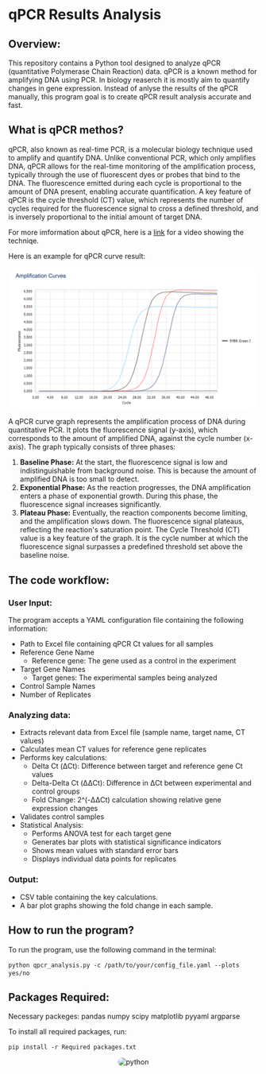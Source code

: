 # qPCR Results Analysis

## Overview:
This repository contains a Python tool designed to analyze qPCR (quantitative Polymerase Chain Reaction) data. 
qPCR is a known method for amplifying DNA using PCR. In biology reaserch it is mostly aim to quantify changes in gene expression.
Instead of anlyse the results of the qPCR manually, this program goal is to create qPCR result analysis  accurate and fast. 

## What is qPCR methos?
qPCR, also known as real-time PCR, is a molecular biology technique used to amplify and quantify DNA. Unlike conventional PCR, which only amplifies DNA, qPCR allows for the real-time monitoring of the amplification process, typically through the use of fluorescent dyes or probes that bind to the DNA. The fluorescence emitted during each cycle is proportional to the amount of DNA present, enabling accurate quantification. A key feature of qPCR is the cycle threshold (CT) value, which represents the number of cycles required for the fluorescence signal to cross a defined threshold, and is inversely proportional to the initial amount of target DNA.

For more imformation about qPCR, here is a [link](https://www.youtube.com/watch?v=iu4s3Hbc_bw) for a video showing the techniqe.

Here is an example for qPCR curve result:
<p align="center">
  <img src="qPCR curve 2.png" alt="qPCR" width="500" style="border-radius: 15px;">
</p>

A qPCR curve graph represents the amplification process of DNA during quantitative PCR. It plots the fluorescence signal (y-axis), which corresponds to the amount of amplified DNA, against the cycle number (x-axis). 
The graph typically consists of three phases:
1. **Baseline Phase:** At the start, the fluorescence signal is low and indistinguishable from background noise. This is because the amount of amplified DNA is too small to detect.
2. **Exponential Phase:** As the reaction progresses, the DNA amplification enters a phase of exponential growth. During this phase, the fluorescence signal increases significantly.
3. **Plateau Phase:** Eventually, the reaction components become limiting, and the amplification slows down. The fluorescence signal plateaus, reflecting the reaction's saturation point.
The Cycle Threshold (CT) value is a key feature of the graph. It is the cycle number at which the fluorescence signal surpasses a predefined threshold set above the baseline noise. 

## The code workflow:
### User Input:
The program accepts a YAML configuration file containing the following information:
* Path to Excel file containing qPCR Ct values for all samples
* Reference Gene Name
  - Reference gene: The gene used as a control in the experiment
* Target Gene Names
  - Target genes: The experimental samples being analyzed
* Control Sample Names
* Number of Replicates

### Analyzing data:
* Extracts relevant data from Excel file (sample name, target name, CT values)
* Calculates mean CT values for reference gene replicates
* Performs key calculations:
  - Delta Ct (ΔCt): Difference between target and reference gene Ct values
  - Delta-Delta Ct (ΔΔCt): Difference in ΔCt between experimental and control groups
  - Fold Change: 2^(-ΔΔCt) calculation showing relative gene expression changes
* Validates control samples
* Statistical Analysis:
  - Performs ANOVA test for each target gene
  - Generates bar plots with statistical significance indicators
  - Shows mean values with standard error bars
  - Displays individual data points for replicates

### Output:
* CSV table containing the key calculations.
* A bar plot graphs showing the fold change in each sample.

## How to run the program?
To run the program, use the following command in the terminal:
```
python qpcr_analysis.py -c /path/to/your/config_file.yaml --plots yes/no
```

## Packages Required:
Necessary packeges: 
pandas
numpy
scipy
matplotlib
pyyaml
argparse

To install all required packages, run:
```
pip install -r Required packages.txt
```

  
<p align="center">
  <img src="https://upload.wikimedia.org/wikipedia/commons/thumb/c/c3/Python-logo-notext.svg/800px-Python-logo-notext.svg.png" alt="python" width="100" style="border-radius: 15px;">
</p>
